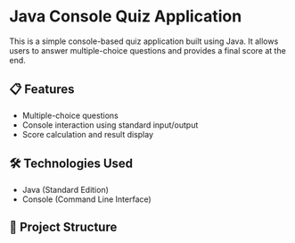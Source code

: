 # Java Console Quiz Application

This is a simple console-based quiz application built using Java. It allows users to answer multiple-choice questions and provides a final score at the end.

## 📋 Features

- Multiple-choice questions
- Console interaction using standard input/output
- Score calculation and result display

## 🛠️ Technologies Used

- Java (Standard Edition)
- Console (Command Line Interface)

## 📁 Project Structure

